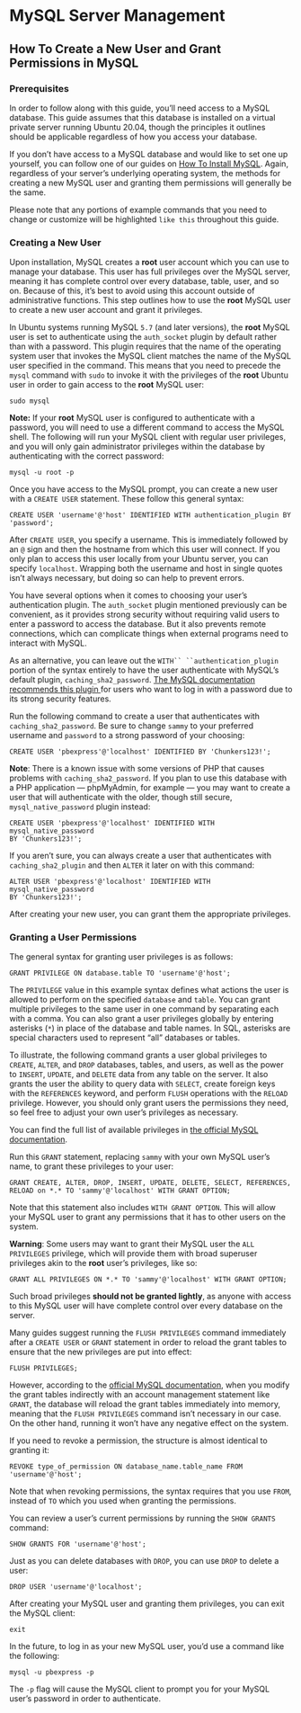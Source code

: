 # MySQL Server Management

## How To Create a New User and Grant Permissions in MySQL

### Prerequisites <a href="#prerequisites" id="prerequisites"></a>

In order to follow along with this guide, you’ll need access to a MySQL database. This guide assumes that this database is installed on a virtual private server running Ubuntu 20.04, though the principles it outlines should be applicable regardless of how you access your database.

If you don’t have access to a MySQL database and would like to set one up yourself, you can follow one of our guides on [How To Install MySQL](https://www.digitalocean.com/community/tutorial\_collections/how-to-install-mysql). Again, regardless of your server’s underlying operating system, the methods for creating a new MySQL user and granting them permissions will generally be the same.

Please note that any portions of example commands that you need to change or customize will be highlighted `like this` throughout this guide.

### Creating a New User <a href="#creating-a-new-user" id="creating-a-new-user"></a>

Upon installation, MySQL creates a **root** user account which you can use to manage your database. This user has full privileges over the MySQL server, meaning it has complete control over every database, table, user, and so on. Because of this, it’s best to avoid using this account outside of administrative functions. This step outlines how to use the **root** MySQL user to create a new user account and grant it privileges.

In Ubuntu systems running MySQL `5.7` (and later versions), the **root** MySQL user is set to authenticate using the `auth_socket` plugin by default rather than with a password. This plugin requires that the name of the operating system user that invokes the MySQL client matches the name of the MySQL user specified in the command. This means that you need to precede the `mysql` command with `sudo` to invoke it with the privileges of the **root** Ubuntu user in order to gain access to the **root** MySQL user:

```
sudo mysql
```

**Note:** If your **root** MySQL user is configured to authenticate with a password, you will need to use a different command to access the MySQL shell. The following will run your MySQL client with regular user privileges, and you will only gain administrator privileges within the database by authenticating with the correct password:

```
mysql -u root -p
```

Once you have access to the MySQL prompt, you can create a new user with a `CREATE USER` statement. These follow this general syntax:

```
CREATE USER 'username'@'host' IDENTIFIED WITH authentication_plugin BY 'password';
```

After `CREATE USER`, you specify a username. This is immediately followed by an `@` sign and then the hostname from which this user will connect. If you only plan to access this user locally from your Ubuntu server, you can specify `localhost`. Wrapping both the username and host in single quotes isn’t always necessary, but doing so can help to prevent errors.

You have several options when it comes to choosing your user’s authentication plugin. The `auth_socket` plugin mentioned previously can be convenient, as it provides strong security without requiring valid users to enter a password to access the database. But it also prevents remote connections, which can complicate things when external programs need to interact with MySQL.

As an alternative, you can leave out the `WITH`` ``authentication_plugin` portion of the syntax entirely to have the user authenticate with MySQL’s default plugin, `caching_sha2_password`. [The MySQL documentation recommends this plugin ](https://dev.mysql.com/doc/refman/8.0/en/upgrading-from-previous-series.html#upgrade-caching-sha2-password)for users who want to log in with a password due to its strong security features.

Run the following command to create a user that authenticates with `caching_sha2_password`. Be sure to change `sammy` to your preferred username and `password` to a strong password of your choosing:

```
CREATE USER 'pbexpress'@'localhost' IDENTIFIED BY 'Chunkers123!';
```

**Note**: There is a known issue with some versions of PHP that causes problems with `caching_sha2_password`. If you plan to use this database with a PHP application — phpMyAdmin, for example — you may want to create a user that will authenticate with the older, though still secure, `mysql_native_password` plugin instead:

```
CREATE USER 'pbexpress'@'localhost' IDENTIFIED WITH mysql_native_password 
BY 'Chunkers123!';
```

If you aren’t sure, you can always create a user that authenticates with `caching_sha2_plugin` and then `ALTER` it later on with this command:

```
ALTER USER 'pbexpress'@'localhost' IDENTIFIED WITH mysql_native_password 
BY 'Chunkers123!';
```

After creating your new user, you can grant them the appropriate privileges.

### Granting a User Permissions <a href="#granting-a-user-permissions" id="granting-a-user-permissions"></a>

The general syntax for granting user privileges is as follows:

```
GRANT PRIVILEGE ON database.table TO 'username'@'host';
```

The `PRIVILEGE` value in this example syntax defines what actions the user is allowed to perform on the specified `database` and `table`. You can grant multiple privileges to the same user in one command by separating each with a comma. You can also grant a user privileges globally by entering asterisks (`*`) in place of the database and table names. In SQL, asterisks are special characters used to represent “all” databases or tables.

To illustrate, the following command grants a user global privileges to `CREATE`, `ALTER`, and `DROP` databases, tables, and users, as well as the power to `INSERT`, `UPDATE`, and `DELETE` data from any table on the server. It also grants the user the ability to query data with `SELECT`, create foreign keys with the `REFERENCES` keyword, and perform `FLUSH` operations with the `RELOAD` privilege. However, you should only grant users the permissions they need, so feel free to adjust your own user’s privileges as necessary.

You can find the full list of available privileges in [the official MySQL documentation](https://dev.mysql.com/doc/refman/8.0/en/privileges-provided.html#privileges-provided-summary).

Run this `GRANT` statement, replacing `sammy` with your own MySQL user’s name, to grant these privileges to your user:

```
GRANT CREATE, ALTER, DROP, INSERT, UPDATE, DELETE, SELECT, REFERENCES, RELOAD on *.* TO 'sammy'@'localhost' WITH GRANT OPTION;
```

Note that this statement also includes `WITH GRANT OPTION`. This will allow your MySQL user to grant any permissions that it has to other users on the system.

**Warning**: Some users may want to grant their MySQL user the `ALL PRIVILEGES` privilege, which will provide them with broad superuser privileges akin to the **root** user’s privileges, like so:

```
GRANT ALL PRIVILEGES ON *.* TO 'sammy'@'localhost' WITH GRANT OPTION;
```

Such broad privileges **should not be granted lightly**, as anyone with access to this MySQL user will have complete control over every database on the server.

Many guides suggest running the `FLUSH PRIVILEGES` command immediately after a `CREATE USER` or `GRANT` statement in order to reload the grant tables to ensure that the new privileges are put into effect:

```
FLUSH PRIVILEGES;
```

However, according to the [official MySQL documentation](https://dev.mysql.com/doc/refman/8.0/en/privilege-changes.html), when you modify the grant tables indirectly with an account management statement like `GRANT`, the database will reload the grant tables immediately into memory, meaning that the `FLUSH PRIVILEGES` command isn’t necessary in our case. On the other hand, running it won’t have any negative effect on the system.

If you need to revoke a permission, the structure is almost identical to granting it:

```
REVOKE type_of_permission ON database_name.table_name FROM 'username'@'host';
```

Note that when revoking permissions, the syntax requires that you use `FROM`, instead of `TO` which you used when granting the permissions.

You can review a user’s current permissions by running the `SHOW GRANTS` command:

```
SHOW GRANTS FOR 'username'@'host';
```

Just as you can delete databases with `DROP`, you can use `DROP` to delete a user:

```
DROP USER 'username'@'localhost';
```

After creating your MySQL user and granting them privileges, you can exit the MySQL client:

```
exit
```

In the future, to log in as your new MySQL user, you’d use a command like the following:

```
mysql -u pbexpress -p
```

The `-p` flag will cause the MySQL client to prompt you for your MySQL user’s password in order to authenticate.
